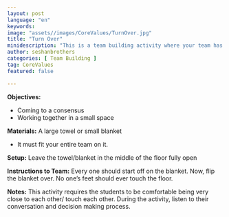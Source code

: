 ```yaml
---
layout: post
language: "en"
keywords:
image: "assets//images/CoreValues/TurnOver.jpg"
title: "Turn Over"
minidescription: "This is a team building activity where your team has to flip over the towel they are standing on."
author: seshanbrothers
categories: [ Team Building ]
tag: CoreValues
featured: false

---
```

<b>Objectives:</b>
- Coming to a consensus
- Working together in a small space

<b>Materials:</b>
A large towel or small blanket
- It must fit your entire team on it.

<b>Setup:</b>
Leave the towel/blanket in the middle of the floor fully open

<b>Instructions to Team:</b>
Every one should start off on the blanket. Now, flip the blanket over. No one’s feet should ever touch the floor.

<b>Notes:</b>
This activity requires the students to be comfortable being very close to each other/ touch each other.
During the activity, listen to their conversation and decision making process.
